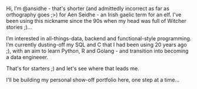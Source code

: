 Hi, I’m @ansidhe - that's shorter (and admittedly incorrect as far as orthography goes ;>) for Aen Seidhe - an Irish gaelic term for an elf. I've been using this nickname since the 90s when my head was full of Witcher stories ;)...

I’m interested in all-things-data, backend and functional-style programming.
I’m currently dusting-off my SQL and C that I had been using 20 years ago ;), with an aim to learn Python, R and Golang - and transition into becoming a data engineeer. 

That's for starters ;) and let's see where that leads me.
 
I'll be building my personal show-off portfolio here, one step at a time...
